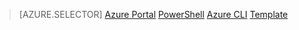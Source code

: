 > [AZURE.SELECTOR]
[Azure Portal](/documentation/articles/virtual-network-deploy-static-pip-arm-portal)
[PowerShell](/documentation/articles/virtual-network-deploy-static-pip-arm-ps)
[Azure CLI](/documentation/articles/virtual-network-deploy-static-pip-arm-cli)
[Template](/documentation/articles/virtual-network-deploy-static-pip-arm-template)
